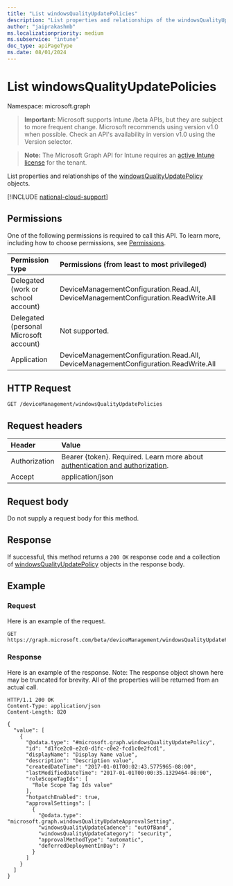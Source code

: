 ```yaml
---
title: "List windowsQualityUpdatePolicies"
description: "List properties and relationships of the windowsQualityUpdatePolicy objects."
author: "jaiprakashmb"
ms.localizationpriority: medium
ms.subservice: "intune"
doc_type: apiPageType
ms.date: 08/01/2024
---
```


# List windowsQualityUpdatePolicies

Namespace: microsoft.graph

> **Important:** Microsoft supports Intune /beta APIs, but they are subject to more frequent change. Microsoft recommends using version v1.0 when possible. Check an API's availability in version v1.0 using the Version selector.

> **Note:** The Microsoft Graph API for Intune requires an [active Intune license](https://go.microsoft.com/fwlink/?linkid=839381) for the tenant.

List properties and relationships of the [windowsQualityUpdatePolicy](../resources/intune-softwareupdate-windowsqualityupdatepolicy.md) objects.

[!INCLUDE [national-cloud-support](../../includes/all-clouds.md)]

## Permissions
One of the following permissions is required to call this API. To learn more, including how to choose permissions, see [Permissions](/graph/permissions-reference).

|Permission type|Permissions (from least to most privileged)|
|:---|:---|
|Delegated (work or school account)|DeviceManagementConfiguration.Read.All, DeviceManagementConfiguration.ReadWrite.All|
|Delegated (personal Microsoft account)|Not supported.|
|Application|DeviceManagementConfiguration.Read.All, DeviceManagementConfiguration.ReadWrite.All|

## HTTP Request
<!-- {
  "blockType": "ignored"
}
-->
```http
GET /deviceManagement/windowsQualityUpdatePolicies
```

## Request headers
|Header|Value|
|:---|:---|
|Authorization|Bearer {token}. Required. Learn more about [authentication and authorization](/graph/auth/auth-concepts).|
|Accept|application/json|

## Request body
Do not supply a request body for this method.

## Response
If successful, this method returns a `200 OK` response code and a collection of [windowsQualityUpdatePolicy](../resources/intune-softwareupdate-windowsqualityupdatepolicy.md) objects in the response body.

## Example

### Request
Here is an example of the request.
```http
GET https://graph.microsoft.com/beta/deviceManagement/windowsQualityUpdatePolicies
```

### Response
Here is an example of the response. Note: The response object shown here may be truncated for brevity. All of the properties will be returned from an actual call.
```http
HTTP/1.1 200 OK
Content-Type: application/json
Content-Length: 820

{
  "value": [
    {
      "@odata.type": "#microsoft.graph.windowsQualityUpdatePolicy",
      "id": "d1fce2c0-e2c0-d1fc-c0e2-fcd1c0e2fcd1",
      "displayName": "Display Name value",
      "description": "Description value",
      "createdDateTime": "2017-01-01T00:02:43.5775965-08:00",
      "lastModifiedDateTime": "2017-01-01T00:00:35.1329464-08:00",
      "roleScopeTagIds": [
        "Role Scope Tag Ids value"
      ],
      "hotpatchEnabled": true,
      "approvalSettings": [
        {
          "@odata.type": "microsoft.graph.windowsQualityUpdateApprovalSetting",
          "windowsQualityUpdateCadence": "outOfBand",
          "windowsQualityUpdateCategory": "security",
          "approvalMethodType": "automatic",
          "deferredDeploymentInDay": 7
        }
      ]
    }
  ]
}
```
